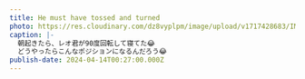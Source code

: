 ```yaml
---
title: He must have tossed and turned
photo: https://res.cloudinary.com/dz8vyplpm/image/upload/v1717428683/IMG_9542_uxdsk7.jpg
caption: |-
  朝起きたら、レオ君が90度回転して寝てた😂
  どうやったらこんなポジションになるんだろう😂
publish-date: 2024-04-14T00:27:00.000Z
---
```

